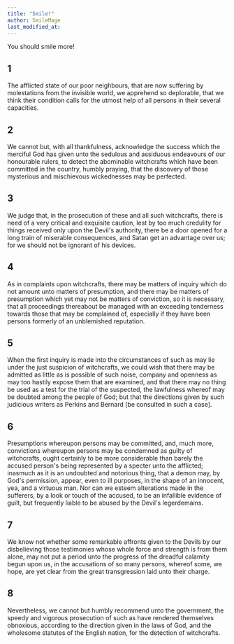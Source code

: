```yaml
---
title: "Smile!"
author: SmileMage
last_modified_at:
---
```


You should smile more!  





  




  



## 1
The afflicted state of our poor neighbours, that are now suffering by molestations from the invisible world, we apprehend so deplorable, that we think their condition calls for the utmost help of all persons in their several capacities.  

## 2
We cannot but, with all thankfulness, acknowledge the success which the merciful God has given unto the sedulous and assiduous endeavours of our honourable rulers, to detect the abominable witchcrafts which have been committed in the country, humbly praying, that the discovery of those mysterious and mischievous wickednesses may be perfected.  

## 3
We judge that, in the prosecution of these and all such witchcrafts, there is need of a very critical and exquisite caution, lest by too much credulity for things received only upon the Devil's authority, there be a door opened for a long train of miserable consequences, and Satan get an advantage over us; for we should not be ignorant of his devices.  

## 4
As in complaints upon witchcrafts, there may be matters of inquiry which do not amount unto matters of presumption, and there may be matters of presumption which yet may not be matters of conviction, so it is necessary, that all proceedings thereabout be managed with an exceeding tenderness towards those that may be complained of, especially if they have been persons formerly of an unblemished reputation.  

## 5
When the first inquiry is made into the circumstances of such as may lie under the just suspicion of witchcrafts, we could wish that there may be admitted as little as is possible of such noise, company and openness as may too hastily expose them that are examined, and that there may no thing be used as a test for the trial of the suspected, the lawfulness whereof may be doubted among the people of God; but that the directions given by such judicious writers as Perkins and Bernard [be consulted in such a case].  

## 6
Presumptions whereupon persons may be committed, and, much more, convictions whereupon persons may be condemned as guilty of witchcrafts, ought certainly to be more considerable than barely the accused person's being represented by a specter unto the afflicted; inasmuch as it is an undoubted and notorious thing, that a demon may, by God's permission, appear, even to ill purposes, in the shape of an innocent, yea, and a virtuous man. Nor can we esteem alterations made in the sufferers, by a look or touch of the accused, to be an infallible evidence of guilt, but frequently liable to be abused by the Devil's legerdemains.  

## 7
We know not whether some remarkable affronts given to the Devils by our disbelieving those testimonies whose whole force and strength is from them alone, may not put a period unto the progress of the dreadful calamity begun upon us, in the accusations of so many persons, whereof some, we hope, are yet clear from the great transgression laid unto their charge.  

## 8
Nevertheless, we cannot but humbly recommend unto the government, the speedy and vigorous prosecution of such as have rendered themselves obnoxious, according to the direction given in the laws of God, and the wholesome statutes of the English nation, for the detection of witchcrafts.  





